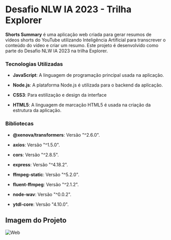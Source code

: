 # Desafio NLW IA 2023 - Trilha Explorer

**Shorts Summary** é uma aplicação web criada para gerar resumos de vídeos shorts do YouTube utilizando Inteligência Artificial para transcrever o conteúdo do vídeo e criar um resumo. Este projeto é desenvolvido como parte do Desafio NLW IA 2023 na trilha Explorer.

### Tecnologias Utilizadas

- **JavaScript**: A linguagem de programação principal usada na aplicação.

- **Node.js**: A plataforma Node.js é utilizada para o backend da aplicação.

- **CSS3**: Para estilização e design da interface

- **HTML5**: A linguagem de marcação HTML5 é usada na criação da estrutura da aplicação.

### Bibliotecas

- **@xenova/transformers**: Versão "^2.6.0".

- **axios**: Versão "^1.5.0".

- **cors**: Versão "^2.8.5".

- **express**: Versão "^4.18.2".

- **ffmpeg-static**: Versão "^5.2.0".

- **fluent-ffmpeg**: Versão "^2.1.2".

- **node-wav**: Versão "^0.0.2".

- **ytdl-core**: Versão "4.10.0".

## Imagem do Projeto

![Web](https://github.com/LucasfNeves/NLW-IA-Explorer-2023/assets/136910031/9dd41ceb-ed53-4f55-b715-5d29a100e783)
